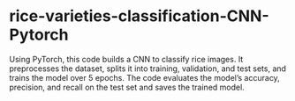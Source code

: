 # rice-varieties-classification-CNN-Pytorch
Using PyTorch, this code builds a CNN to classify rice images. It preprocesses the dataset, splits it into training, validation, and test sets, and trains the model over 5 epochs. The code evaluates the model’s accuracy, precision, and recall on the test set and saves the trained model.

